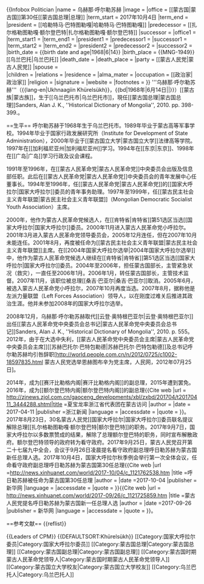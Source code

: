 {{Infobox Politician
|name          = 乌赫那·呼尔勒苏赫
|image         = 
|office       = [[蒙古国|蒙古国]]第30任[[蒙古国总理|总理]]
|term_start   = 2017年10月4日
|term_end     = 
|president = [[哈勒特马·巴特图勒嘎|哈勒特马·巴特图勒嘎]]
|predecessor  = [[扎尔格勒图勒嘎·额尔登巴特|扎尔格勒图勒嘎·额尔登巴特]]
|successor    = 
|office1        =
|term_start1   = 
|term_end1     = 
|president1 = 
|predecessor1 = 
|successor1    = 
|term_start2    =
|term_end2     = 
|president2 = 
|predecessor2   = 
|successor2    =
|birth_date    = {{birth date and age|1968|6|14}}
|birth_place   = {{MNG-1949}}[[乌兰巴托|乌兰巴托]]
|death_date    = 
|death_place   = 
|party         = [[蒙古人民党|蒙古人民党]]
|spouse         =  
|children       = 
|relations     = 
|residence     = 
|alma_mater    = 
|occupation    = [[政治家|政治家]]
|religion      = 
|signature     = 
|website       = 
|footnotes     = 
}}
'''乌赫那·呼尔勒苏赫'''（{{lang-en|Ukhnaagiin Khürelsükh}}，{{bd|1968年|6月14日||}}）[[蒙古族|蒙古族]]，生于[[乌兰巴托市|乌兰巴托市]]，現任[[蒙古国总理|蒙古国总理]]<ref name=san>Sanders, Alan J. K., ''Historical Dictionary of Mongolia'', 2010. pp. 398-399.</ref>。

==生平==
呼尔勒苏赫于1968年生于乌兰巴托市。1989年毕业于蒙古高等军事学校。1994年毕业于国家行政发展研究所（Institute for Development of State Administration），2000年毕业于[[蒙古国立大学|蒙古国立大学]]法律高等学院。1997年在[[加利福尼亚州|加利福尼亚州]]学习。1994年在[[东京|东京]]、1998年在[[广岛|广岛]]学习行政及议会课程<ref name=san/>。

1991年至1996年，在[[蒙古人民革命党|蒙古人民革命党]]中央委员会出版及信息部任职。此后在[[蒙古人民革命党|蒙古人民革命党]]中央委员会的青年发展中心任董事长。1994年至1996年，任[[蒙古人民革命党|蒙古人民革命党]]的[[国家大呼拉尔|国家大呼拉尔]]委员的青年事务助理。1997年至1999年，任[[蒙古民主社会主义青年联盟|蒙古民主社会主义青年联盟]]（Mongolian Democratic Socialist Youth Association）主席<ref name=san/>。

2000年，他作为蒙古人民革命党候选人，在[[肯特省|肯特省]]第51选区当选[[国家大呼拉尔|国家大呼拉尔]]委员。2000年11月进入蒙古人民革命党小呼拉尔。2001年3月进入蒙古人民革命党领导委员会，2005年12月连任，但在2007年10月未能连任。2001年8月，再度被任命为[[蒙古民主社会主义青年联盟|蒙古民主社会主义青年联盟]]主席。在[[2004年国家大呼拉尔选举|2004年国家大呼拉尔选举]]中，他作为蒙古人民革命党候选人继续在[[肯特省|肯特省]]第51选区当选[[国家大呼拉尔|国家大呼拉尔]]委员。2004年至2006年，担任蒙古国部长，主管紧急状况（救灾），一直任至2006年1月。2006年1月，转任蒙古国部长，主管技术监督。2007年11月，该职位被总理[[桑吉·巴亚尔|桑吉·巴亚尔]]取消。2005年6月，被选入蒙古人民革命党小呼拉尔，2007年10月再度当选。2007年8月，据称他是左派力量联盟（Left Forces Association）领导人，以在刚度过难关后推进其政治生涯。他并未参加2008年的国家大呼拉尔选举<ref name=san/>。

2008年12月，乌赫那·呼尔勒苏赫取代[[云登·奥特根巴亚尔|云登·奥特根巴亚尔]]出任[[蒙古人民革命党中央委员会总书记|蒙古人民革命党中央委员会总书记]]<ref name=san2>Sanders, Alan J. K., ''Historical Dictionary of Mongolia'', 2010. p. 555</ref>。2012年，由于在大选中失利，[[蒙古人民革命党中央委员会主席|蒙古人民革命党中央委员会主席]][[苏赫巴托尔·巴特包勒德|苏赫巴托尔·巴特包勒德]]及总书记呼尔勒苏赫均引咎辞职<ref name=rmw>[http://world.people.com.cn/n/2012/0725/c1002-18597835.html 蒙古人民党选举恩赫图布辛为党主席，人民网，2012年07月25日]</ref>。

2014年，成为[[赛汗比勒格内阁|赛汗比勒格内阁]]的副总理，2015年遭到罢免。2016年，成为[[额尔登巴特内阁|额尔登巴特内阁]]的副总理<ref>{{Cite web |url =  http://zjnews.zjol.com.cn/gaoceng_developments/xbl/zxbd/201704/t20170411_3444288.shtml|title =夏宝龙率浙江省代表团在蒙古访问  |author =  |date = 2017-04-11 |publisher =浙江新闻  |language =  |accessdate =  |quote =  }}</ref>。2017年8月23日，30名蒙古人民党[[国家大呼拉尔|国家大呼拉尔]]委员联名提议解除总理[[扎尔格勒图勒嘎·额尔登巴特|额尔登巴特]]的职务。2017年9月7日，国家大呼拉尔以多数票赞成的结果，解除了总理额尔登巴特的职务，同时宣布解散政府。额尔登巴特领导的政府转为看守政府。2017年9月25日，蒙古人民党召开第二十七届九中全会，会议于9月26日凌晨提名看守政府副总理呼日勒苏赫为蒙古国新任总理人选。2017年10月4日，国家大呼拉尔秋季例会举行第一次全体会议，任命看守政府副总理呼日勒苏赫为蒙古国第30任总理<ref>{{Cite web |url =http://news.xinhuanet.com/world/2017-10/04/c_1121762538.htm  |title =呼日勒苏赫被任命为蒙古国第30任总理  |author =  |date =2017-10-04  |publisher =新华网  |language =  |accessdate =  |quote =  }}</ref><ref>{{Cite web |url = http://news.xinhuanet.com/world/2017-09/26/c_1121725859.htm |title =蒙古人民党提名呼日勒苏赫为蒙古国新一任总理人选  |author =  |date =2017-09-26  |publisher = 新华网 |language =  |accessdate =  |quote =  }}</ref>。

==参考文献==
{{reflist}}

{{Leaders of CPM}}
{{DEFAULTSORT:Khürelsükh}}
[[Category:国家大呼拉尔委员|Category:国家大呼拉尔委员]]
[[Category:蒙古国总理|Category:蒙古国总理]]
[[Category:蒙古国副总理|Category:蒙古国副总理]]
[[Category:蒙古国时期蒙古人民革命党领导人|Category:蒙古国时期蒙古人民革命党领导人]]
[[Category:蒙古国立大学校友|Category:蒙古国立大学校友]]
[[Category:乌兰巴托人|Category:乌兰巴托人]]